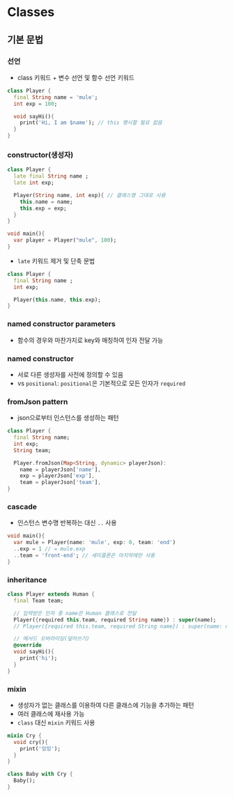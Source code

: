 # Classes

## 기본 문법

### 선언

- class 키워드 + 변수 선언 및 함수 선언 키워드

```dart
class Player {
  final String name = 'mule';
  int exp = 100;

  void sayHi(){
    print('Hi, I am $name'); // this 명시할 필요 없음
  }
}
```

### constructor(생성자)

```dart
class Player {
  late final String name ;
  late int exp;

  Player(String name, int exp){ // 클래스명 그대로 사용
    this.name = name;
    this.exp = exp;
  }
}

void main(){
  var player = Player("mule", 100);
}
```

- `late` 키워드 제거 및 단축 문법

```dart
class Player {
  final String name ;
  int exp;

  Player(this.name, this.exp);
}
```

### named constructor parameters

- 함수의 경우와 마찬가지로 key와 매칭하여 인자 전달 가능

### named constructor

- 서로 다른 생성자를 사전에 정의할 수 있음
- vs `positional`: `positional`은 기본적으로 모든 인자가 `required`

### fromJson pattern

- json으로부터 인스턴스를 생성하는 패턴

```dart
class Player {
  final String name;
  int exp;
  String team;

  Player.fromJson(Map<String, dynamic> playerJson):
    name = playerJson['name'],
    exp = playerJson['exp'],
    team = playerJson['team'],
}
```

### cascade

- 인스턴스 변수명 반복하는 대신 `..` 사용

```dart
void main(){
  var mule = Player(name: 'mule', exp: 0, team: 'end')
  ..exp = 1 // = mule.exp
  ..team = 'front-end'; // 세미콜론은 마지막에만 사용
}
```

### inheritance

```dart
class Player extends Human {
  final Team team;

  // 입력받은 인자 중 name은 Human 클래스로 전달
  Player({required this.team, required String name}) : super(name);
  // Player({required this.team, required String name}) : super(name: name);

  // 메서드 오버라이딩(덮어쓰기)
  @override
  void sayHi(){
    print('hi');
  }
}
```

### mixin

- 생성자가 없는 클래스를 이용하여 다른 클래스에 기능을 추가하는 패턴
- 여러 클래스에 재사용 가능
- `class` 대신 `mixin` 키워드 사용

```dart
mixin Cry {
  void cry(){
    print('잉잉');
  }
}

class Baby with Cry {
  Baby();
}
```